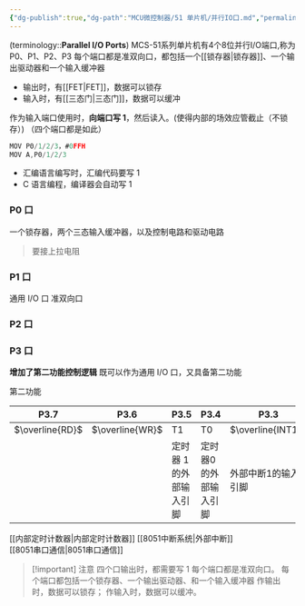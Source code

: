 ```yaml
---
{"dg-publish":true,"dg-path":"MCU微控制器/51 单片机/并行IO口.md","permalink":"/MCU微控制器/51 单片机/并行IO口/","dgPassFrontmatter":true,"noteIcon":"","created":"2024-06-09T21:52:54.268+08:00","updated":"2024-10-09T18:30:44.027+08:00"}
---
```



(terminology::**Parallel I/O Ports**)
MCS-51系列单片机有4个8位并行I/O端口,称为P0、P1、P2、P3
每个端口都是准双向口，都包括一个[[锁存器\|锁存器]]、一个输出驱动器和一个输入缓冲器
- 输出时，有[[FET\|FET]]，数据可以锁存
- 输入时，有[[三态门\|三态门]]，数据可以缓冲

作为输入端口使用时，**向端口写 1**，然后读入。(使得内部的场效应管截止（不锁存）)   （四个端口都是如此）

```C
MOV P0/1/2/3，#0FFH
MOV A,P0/1/2/3
```

- 汇编语言编写时，汇编代码要写 1
- C 语言编程，编译器会自动写 1

### P0 口
一个锁存器，两个三态输入缓冲器，以及控制电路和驱动电路
>要接上拉电阻

### P1 口
通用 I/O 口
准双向口

### P2 口


### P3 口
**增加了第二功能控制逻辑**
既可以作为通用 I/O 口，又具备第二功能

第二功能

| P3.7            | P3.6            | P3.5         | P3.4        | P3.3              | P3.2              | P3.1     | P3.0     |
| --------------- | --------------- | ------------ | ----------- | ----------------- | ----------------- | -------- | -------- |
| $\overline{RD}$ | $\overline{WR}$ | T1           | T0          | $\overline{INT1}$ | $\overline{INT0}$ | TXD      | RXD      |
|                 |                 | 定时器 1的外部输入引脚 | 定时器0的外部输入引脚 | 外部中断1的输入引脚        | 外部中断 0的输入引脚       | 串行通信发送数据 | 串行通信接收数据 |

[[内部定时计数器\|内部定时计数器]]
[[8051中断系统\|外部中断]]   
[[8051串口通信\|8051串口通信]]


>[!important] 注意
>四个口输出时，都需要写 1
>每个端口都是准双向口。
>每个端口都包括一个锁存器、一个输出驱动器、和一个输入缓冲器
>作输出时，数据可以锁存；
>作输入时，数据可以缓冲。



